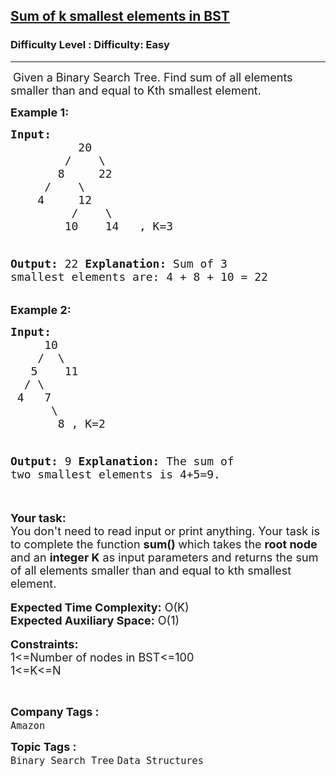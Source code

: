 <h2><a href="https://www.geeksforgeeks.org/problems/sum-of-k-smallest-elements-in-bst3029/0">Sum of k smallest elements in BST</a></h2><h3>Difficulty Level : Difficulty: Easy</h3><hr><div class="problems_problem_content__Xm_eO"><p>&nbsp;<span style="font-size: 18px;">Given a Binary Search Tree. Find sum of all elements smaller than and&nbsp;equal to Kth smallest element.</span></p>
<p><span style="font-size: 18px;"><strong>Example 1:</strong></span></p>
<pre><span style="font-size: 18px;"><strong>Input: </strong>
          20
        /    \
       8     22
     /    \
    4     12
         /    \
        10    14   , K=3

<strong>Output:</strong> 22
<strong>Explanation:</strong>
Sum of 3 smallest elements are: 
4 + 8 + 10 = 22</span></pre>
<div><span style="font-size: 18px;"><strong>Example 2:</strong></span></div>
<pre><span style="font-size: 18px;"><strong>Input:</strong>
     10
&nbsp;   /  \
&nbsp;  5    11
&nbsp; / \ 
&nbsp;4   7
&nbsp;     \
&nbsp;      8 , K=2

<strong>Output:</strong> 9
<strong>Explanation:</strong>
The sum of two smallest elements 
is 4+5=9.</span></pre>
<div>&nbsp;</div>
<div><span style="font-size: 18px;"><strong>Your task:</strong></span></div>
<div><span style="font-size: 18px;">You don't need to read input or print anything. Your task is to complete the function <strong>sum() </strong>which takes the <strong>root node</strong> and an <strong>integer K</strong> as input parameters and returns the sum of all elements smaller than and&nbsp;equal to kth&nbsp;smallest element.</span></div>
<div>&nbsp;</div>
<div><span style="font-size: 18px;"><strong>Expected Time Complexity:</strong> O(K)</span></div>
<div><span style="font-size: 18px;"><strong>Expected Auxiliary Space:</strong> O(1)</span></div>
<div>&nbsp;</div>
<div><span style="font-size: 18px;"><strong>Constraints:</strong><br>1&lt;=Number of nodes in BST&lt;=100<br>1&lt;=K&lt;=N</span></div>
<p>&nbsp;&nbsp;</p></div><p><span style=font-size:18px><strong>Company Tags : </strong><br><code>Amazon</code>&nbsp;<br><p><span style=font-size:18px><strong>Topic Tags : </strong><br><code>Binary Search Tree</code>&nbsp;<code>Data Structures</code>&nbsp;
